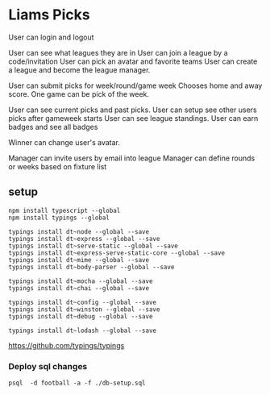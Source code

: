 # Liams Picks


User can login and logout

User can see what leagues they are in
User can join a league by a code/invitation
User can pick an avatar and favorite teams
User can create a league and become the league manager.

User can submit picks for week/round/game week
    Chooses home and away score.
    One game can be pick of the week.

User can see current picks and past picks.
User can setup see other users picks after gameweek starts
User can see league standings.
User can earn badges and see all badges

Winner can change user's avatar.

Manager can invite users by email into league
Manager can define rounds or weeks based on fixture list


## setup

    npm install typescript --global
    npm install typings --global

    typings install dt~node --global --save
    typings install dt~express --global --save
    typings install dt~serve-static --global --save
    typings install dt~express-serve-static-core --global --save
    typings install dt~mime --global --save
    typings install dt~body-parser --global --save

    typings install dt~mocha --global --save
    typings install dt~chai --global --save

    typings install dt~config --global --save
    typings install dt~winston --global --save
    typings install dt~debug --global --save

    typings install dt~lodash --global --save


https://github.com/typings/typings


### Deploy sql changes

    psql  -d football -a -f ./db-setup.sql
